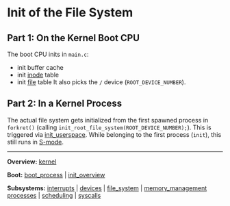 # Init of the File System


## Part 1: On the Kernel Boot CPU

The boot CPU inits in `main.c`:
- init buffer cache
- init [inode](inode.md) table
- init [file](file.md) table
It also picks the `/` device (`ROOT_DEVICE_NUMBER`).


## Part 2: In a Kernel Process

The actual file system gets initialized from the first spawned process in `forkret()` (calling `init_root_file_system(ROOT_DEVICE_NUMBER);`). This is triggered via [init_userspace](../processes/init_userspace.md).
While belonging to the first process (`init`), this still runs in [S-mode](../../riscv/S-mode.md).


---
**Overview:** [kernel](../kernel.md)

**Boot:** [boot_process](../overview/boot_process.md) | [init_overview](../overview/init_overview.md)

**Subsystems:** [interrupts](../interrupts/interrupts.md) | [devices](../devices/devices.md) | [file_system](file_system.md) | [memory_management](../mm/memory_management.md)
[processes](../processes/processes.md) | [scheduling](../processes/scheduling.md) | [syscalls](../syscalls/syscalls.md)
